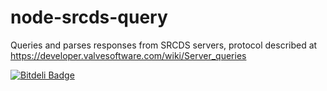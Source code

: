 node-srcds-query
================

Queries and parses responses from SRCDS servers, protocol described at https://developer.valvesoftware.com/wiki/Server_queries


[![Bitdeli Badge](https://d2weczhvl823v0.cloudfront.net/randunel/node-srcds-query/trend.png)](https://bitdeli.com/free "Bitdeli Badge")

